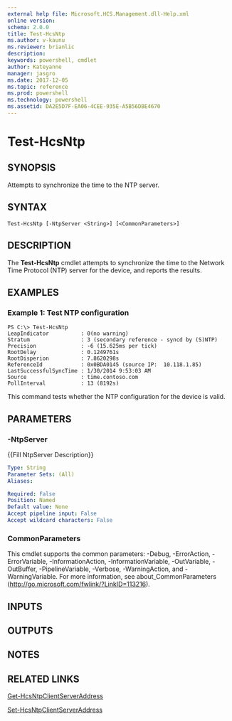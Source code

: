 ```yaml
---
external help file: Microsoft.HCS.Management.dll-Help.xml
online version: 
schema: 2.0.0
title: Test-HcsNtp
ms.author: v-kaunu
ms.reviewer: brianlic
description: 
keywords: powershell, cmdlet
author: Kateyanne
manager: jasgro
ms.date: 2017-12-05
ms.topic: reference
ms.prod: powershell
ms.technology: powershell
ms.assetid: DA2E5D7F-EA06-4CEE-935E-A5B56DBE4670
---
```


# Test-HcsNtp

## SYNOPSIS
Attempts to synchronize the time to the NTP server.

## SYNTAX

```
Test-HcsNtp [-NtpServer <String>] [<CommonParameters>]
```

## DESCRIPTION
The **Test-HcsNtp** cmdlet attempts to synchronize the time to the Network Time Protocol (NTP) server for the device, and reports the results.

## EXAMPLES

### Example 1: Test NTP configuration
```
PS C:\> Test-HcsNtp
LeapIndicator          : 0(no warning)
Stratum                : 3 (secondary reference - syncd by (S)NTP)
Precision              : -6 (15.625ms per tick)
RootDelay              : 0.1249761s
RootDisperion          : 7.8620298s
ReferenceId            : 0x0BDA0145 (source IP:  10.118.1.85)
LastSuccessfulSyncTime : 1/30/2014 9:53:03 AM
Source                 : time.contoso.com
PollInterval           : 13 (8192s)
```

This command tests whether the NTP configuration for the device is valid.

## PARAMETERS

### -NtpServer
{{Fill NtpServer Description}}

```yaml
Type: String
Parameter Sets: (All)
Aliases: 

Required: False
Position: Named
Default value: None
Accept pipeline input: False
Accept wildcard characters: False
```

### CommonParameters
This cmdlet supports the common parameters: -Debug, -ErrorAction, -ErrorVariable, -InformationAction, -InformationVariable, -OutVariable, -OutBuffer, -PipelineVariable, -Verbose, -WarningAction, and -WarningVariable. For more information, see about_CommonParameters (http://go.microsoft.com/fwlink/?LinkID=113216).

## INPUTS

## OUTPUTS

## NOTES

## RELATED LINKS

[Get-HcsNtpClientServerAddress](./Get-HcsNtpClientServerAddress.md)

[Set-HcsNtpClientServerAddress](./Set-HcsNtpClientServerAddress.md)

